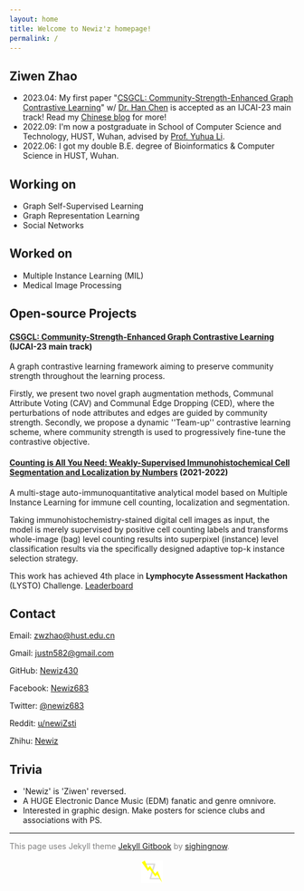 ```yaml
---
layout: home
title: Welcome to Newiz'z homepage!
permalink: /
---
```


## Ziwen Zhao

* 2023.04: My first paper "[CSGCL: Community-Strength-Enhanced Graph Contrastive Learning](https://arxiv.org/pdf/2305.04658.pdf)" w/ [Dr. Han Chen](https://github.com/HanChen-HUST) is accepted as an IJCAI-23 main track! Read my [Chinese blog](https://zhuanlan.zhihu.com/p/628116694) for more!
* 2022.09: I'm now a postgraduate in School of Computer Science and Technology, HUST, Wuhan, advised by [Prof. Yuhua Li](http://english.cs.hust.edu.cn/info/1701/1581.htm).
* 2022.06: I got my double B.E. degree of Bioinformatics & Computer Science in HUST, Wuhan.

## Working on

* Graph Self-Supervised Learning
* Graph Representation Learning
* Social Networks

## Worked on

* Multiple Instance Learning (MIL)
* Medical Image Processing

## Open-source Projects

#### [CSGCL: Community-Strength-Enhanced Graph Contrastive Learning](https://github.com/HanChen-HUST/CSGCL) (IJCAI-23 main track)

A graph contrastive learning framework aiming to preserve community strength throughout the learning process. 

Firstly, we present two novel graph augmentation methods, Communal Attribute Voting (CAV) and Communal Edge Dropping (CED), where the perturbations of node attributes and edges are guided by community strength. Secondly, we propose a dynamic ''Team-up'' contrastive learning scheme, where community strength is used to progressively fine-tune the contrastive objective. 

#### [Counting is All You Need: Weakly-Supervised Immunohistochemical Cell Segmentation and Localization by Numbers](https://github.com/Newiz430/CellSegmentation) (2021-2022)

A multi-stage auto-immunoquantitative analytical model based on Multiple Instance Learning for immune cell counting, localization and segmentation. 

Taking immunohistochemistry-stained digital cell images as input, the model is merely supervised by positive cell counting labels and transforms whole-image (bag) level counting results into superpixel (instance) level classification results via the specifically designed adaptive top-k instance selection strategy.

This work has achieved 4th place in **Lymphocyte Assessment Hackathon** (LYSTO) Challenge. [Leaderboard](https://lysto.grand-challenge.org/evaluation/challenge/leaderboard/)

## Contact

Email: zwzhao@hust.edu.cn

Gmail: justn582@gmail.com

GitHub: [Newiz430](https://github.com/Newiz430)

Facebook: [Newiz683](https://www.facebook.com/Newiz683)

Twitter: [@newiz683](https://twitter.com/newiz683)

Reddit: [u/newiZsti](https://www.reddit.com/user/newiZsti?utm_medium=android_app&utm_source=share)

Zhihu: [Newiz](https://www.zhihu.com/people/just-now-18)

## Trivia

* 'Newiz' is 'Ziwen' reversed.
* A HUGE Electronic Dance Music (EDM) fanatic and genre omnivore.
* Interested in graphic design. Make posters for science clubs and associations with PS. 

---

<font color=grey>
This page uses Jekyll theme <a href='http://jekyllthemes.org/themes/gitbook/'>Jekyll Gitbook</a> by <a href='https://github.com/sighingnow'>sighingnow</a>.
</font>

<br/>
<br/>

<div align=center>
<img src="assets/figure/logo.png" style="zoom:10%;" />
</div>
